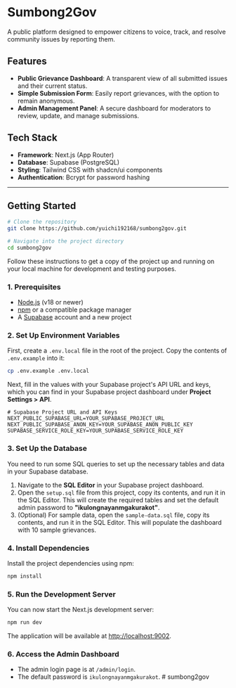 # Sumbong2Gov
A public platform designed to empower citizens to voice, track, and resolve community issues by reporting them.

## Features

- **Public Grievance Dashboard**: A transparent view of all submitted issues and their current status.
- **Simple Submission Form**: Easily report grievances, with the option to remain anonymous.
- **Admin Management Panel**: A secure dashboard for moderators to review, update, and manage submissions.

## Tech Stack

- **Framework**: Next.js (App Router)
- **Database**: Supabase (PostgreSQL)
- **Styling**: Tailwind CSS with shadcn/ui components
- **Authentication**: Bcrypt for password hashing

---

## Getting Started


```bash
# Clone the repository
git clone https://github.com/yuichi192168/sumbong2gov.git

# Navigate into the project directory
cd sumbong2gov
```

Follow these instructions to get a copy of the project up and running on your local machine for development and testing purposes.

### 1. Prerequisites

- [Node.js](https://nodejs.org/en) (v18 or newer)
- [npm](https://www.npmjs.com/) or a compatible package manager
- A [Supabase](https://supabase.com/) account and a new project

### 2. Set Up Environment Variables

First, create a `.env.local` file in the root of the project. Copy the contents of `.env.example` into it:

```bash
cp .env.example .env.local
```

Next, fill in the values with your Supabase project's API URL and keys, which you can find in your Supabase project dashboard under **Project Settings > API**.

```env
# Supabase Project URL and API Keys
NEXT_PUBLIC_SUPABASE_URL=YOUR_SUPABASE_PROJECT_URL
NEXT_PUBLIC_SUPABASE_ANON_KEY=YOUR_SUPABASE_ANON_PUBLIC_KEY
SUPABASE_SERVICE_ROLE_KEY=YOUR_SUPABASE_SERVICE_ROLE_KEY
```

### 3. Set Up the Database

You need to run some SQL queries to set up the necessary tables and data in your Supabase database.

1.  Navigate to the **SQL Editor** in your Supabase project dashboard.
2.  Open the `setup.sql` file from this project, copy its contents, and run it in the SQL Editor. This will create the required tables and set the default admin password to **"ikulongnayanmgakurakot"**.
3.  (Optional) For sample data, open the `sample-data.sql` file, copy its contents, and run it in the SQL Editor. This will populate the dashboard with 10 sample grievances.

### 4. Install Dependencies

Install the project dependencies using npm:

```bash
npm install
```

### 5. Run the Development Server

You can now start the Next.js development server:

```bash
npm run dev
```

The application will be available at [http://localhost:9002](http://localhost:9002).

### 6. Access the Admin Dashboard

-   The admin login page is at `/admin/login`.
-   The default password is `ikulongnayanmgakurakot`.
#   s u m b o n g 2 g o v  
 